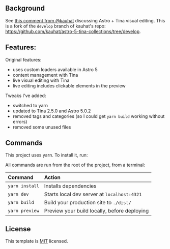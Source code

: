 


## Background
See [this comment from @kauhat](https://github.com/tinacms/tinacms/issues/4497#issuecomment-2484316664) discussing Astro + Tina visual editing. This is a fork of the `develop` branch of kauhat's repo: https://github.com/kauhat/astro-5-tina-collections/tree/develop. 


## Features:

Original features:
- uses custom loaders available in Astro 5
- content management with Tina
- live visual editing with Tina
- live editing includes clickable elements in the preview


Tweaks I've added:
- switched to yarn
- updated to Tina 2.5.0 and Astro 5.0.2
- removed tags and categories (so I could get `yarn build` working without errors)
- removed some unused files


## Commands

This project uses yarn. To install it, run:

All commands are run from the root of the project, from a terminal:

| Command            | Action                                       |
| :----------------- | :------------------------------------------- |
| `yarn install`     | Installs dependencies                        |
| `yarn dev`         | Starts local dev server at `localhost:4321`  |
| `yarn build`       | Build your production site to `./dist/`      |
| `yarn preview`     | Preview your build locally, before deploying |



## License

This template is [MIT](LICENSE) licensed.
